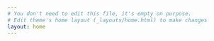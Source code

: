 ```yaml
---
# You don't need to edit this file, it's empty on purpose.
# Edit theme's home layout (_layouts/home.html) to make changes
layout: home
---
```

